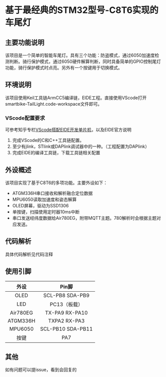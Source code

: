 # 基于最经典的STM32型号-C8T6实现的车尾灯

## 主要功能说明

该项目是一个简单的智能车尾灯。具有三个功能：防盗模式，通过6050加速度检测判断。骑行保护模式，通过6050硬件解算判断，同时具备简单的GPIO控制尾灯功能，骑行保护模式时点亮。另外有一个按键用于切换模式。

## 环境说明
该项目使用Keil工具链ArmCC5编译链，EIDE工程。直接使用VScode打开smartbike-TailLight.code-workspace文件即可。

### VScode配置要求
可参考知乎专栏[VScode搭配EIDE开发单片机](https://www.zhihu.com/column/c_1595902252421754880)，以及EIDE官方说明
1. 完成VScode的C和C++工具链配置。
2. 至少有jlink，STlink或DAPlink调试器中的一种。（工程配置为DAPlink）
3. 完成EIDE的编译工具链，下载工具链相关配置

## 外设概述

该项目实现了基于C8T6的多项功能。主要外设如下：
- ATGM336H串口接收和解析融合定位数据
- MPU6050读取加速度和姿态解算
- OLED屏幕，驱动为SSD1306
- 单按键，扫描使用定时器10ms中断
- 串口发送经纬度数据给Air780EG，附带MQTT主题。780解析时会根据主题对应发送。

## 代码解析
具体代码解析见代码注释

## 使用引脚

|   外设    | Pin脚 |
|:------:|:------:|
|  OLED   | SCL-PB8 SDA-PB9 |
|  LED    |   PC13（板载）  |
| Air780EG |  TX-PA9 RX-PA10|
| ATGM336H | TXPA2 RX-PA3 |
| MPU6050 | SCL-PB10 SDA-PB11 |
|  按键 | PA7 |

## 其他
如有问题可以提issue，看到会回复的